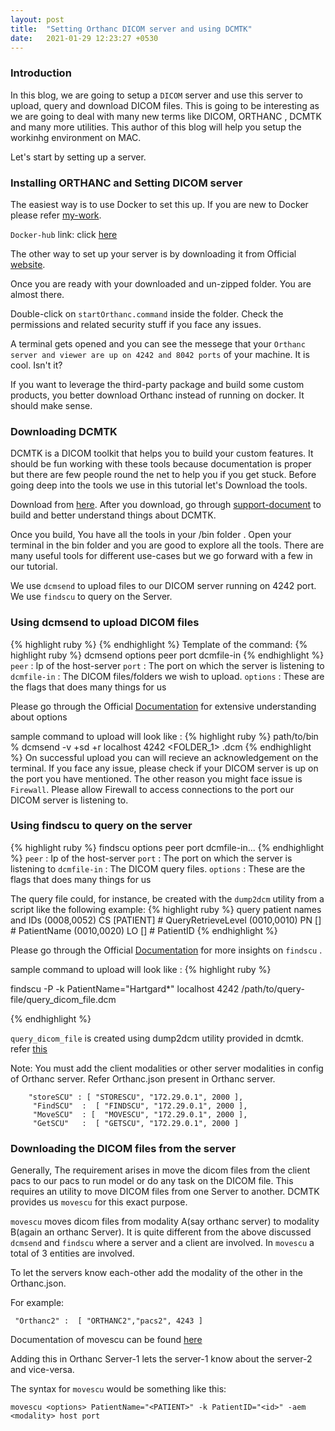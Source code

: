 ```yaml
---
layout: post
title:  "Setting Orthanc DICOM server and using DCMTK"
date:   2021-01-29 12:23:27 +0530
---
```


### Introduction

In this blog, we are going to setup a `DICOM` server and use this server to upload, query and download DICOM files. This is going to be interesting as we are going to deal with many new terms like DICOM, ORTHANC , DCMTK and many more utilities. This author of this blog will help you setup the workinhg environment on MAC.

Let's start by setting up a server.

### Installing ORTHANC and Setting DICOM server

The easiest way is to use Docker to set this up. If you are new to Docker please refer [my-work](/).

`Docker-hub` link: click [here](https://hub.docker.com/r/jodogne/orthanc)

The other way to set up your server is by downloading it from Official [website](https://www.orthanc-server.com/download.php). 

Once you are ready with your downloaded and un-zipped folder. You are almost there. 

Double-click on `startOrthanc.command` inside the folder. Check the permissions and related security stuff if you face any issues. 

A terminal gets opened and you can see the messege that your `Orthanc server and viewer are up on 4242 and 8042 ports` of your machine. It is cool. Isn't it?

If you want to leverage the third-party package and build some custom products, you better download Orthanc instead of running on docker. It should make sense.

### Downloading DCMTK

DCMTK is a DICOM toolkit that helps you to build your custom features. It should be fun working with these tools because documentation is proper but there are few people round the net to help you if you get stuck. Before going deep into the tools we use in this tutorial let's Download the tools.

Download from [here](https://dicom.offis.de/dcmtk.php.en). After you download, go through [support-document](https://support.dcmtk.org/docs/file_install.html) to build and better understand things about DCMTK. 

Once you build, You have all the tools in your /bin folder . Open your terminal in the bin folder and you are good to explore all the tools. There are many useful tools for different use-cases but we go forward with a few in our tutorial.

We use `dcmsend` to upload files to our DICOM server running on 4242 port. We use `findscu` to query on the Server.


### Using dcmsend to upload DICOM files

{% highlight ruby %}
{% endhighlight %}
Template of the command:
{% highlight ruby %}
dcmsend options peer port dcmfile-in
{% endhighlight %}
`peer` : Ip of the host-server
`port` : The port on which the server is listening to
`dcmfile-in` : The DICOM files/folders we wish to upload. 
`options` : These are the flags that does many things for us

Please go through the Official [Documentation](https://support.dcmtk.org/docs/dcmsend.html) for extensive understanding about options

sample command to upload will look like :
{% highlight ruby %}
path/to/bin % dcmsend -v +sd +r localhost 4242 <FOLDER_1> <image-name>.dcm
{% endhighlight %}
On successful upload you can will recieve an acknowledgement on the terminal. If you face any issue, please check if your DICOM server is up on the port you have mentioned. The other reason you might face issue is `Firewall`. Please allow Firewall to access connections to the port our DICOM server is listening to.


### Using findscu to query on the server

{% highlight ruby %}
findscu options peer port dcmfile-in...
{% endhighlight %}
`peer` : Ip of the host-server
`port` : The port on which the server is listening to
`dcmfile-in` : The DICOM query files.
`options` : These are the flags that does many things for us

The query file could, for instance, be created with the `dump2dcm` utility from a script like the following example:
{% highlight ruby %}
query patient names and IDs
(0008,0052) CS [PATIENT]     # QueryRetrieveLevel
(0010,0010) PN []            # PatientName
(0010,0020) LO []            # PatientID
{% endhighlight %}

Please go through the Official [Documentation](https://support.dcmtk.org/docs/findscu.html) for more insights on `findscu` .

sample command to upload will look like :
{% highlight ruby %}

findscu -P -k PatientName="Hartgard*"  localhost 4242 /path/to/query-file/query_dicom_file.dcm

{% endhighlight %}

`query_dicom_file` is created using dump2dcm utility provided in dcmtk. refer [this](https://support.dcmtk.org/docs/dump2dcm.html)

Note: You must add the client modalities or other server modalities in config of Orthanc server. Refer Orthanc.json present in Orthanc server.

```
    "storeSCU" : [ "STORESCU", "172.29.0.1", 2000 ],
     "FindSCU"  :  [ "FINDSCU", "172.29.0.1", 2000 ],
     "MoveSCU"  : [  "MOVESCU", "172.29.0.1", 2000 ],
     "GetSCU"   :  [ "GETSCU", "172.29.0.1", 2000 ]
```

### Downloading the DICOM files from the server
Generally, The requirement arises in move the dicom files from the client pacs to our pacs to run model or do any task on the DICOM file. This requires an utility to move DICOM files from one Server to another. DCMTK provides us `movescu` for this exact purpose.

`movescu` moves dicom files from modality A(say orthanc server) to modality B(again an orthanc Server). It is quite different from the above discussed `dcmsend` and `findscu` where a server and a client are involved. In `movescu` a total of 3 entities are involved.

To let the servers know each-other add the modality of the other in the Orthanc.json.

For example:
```
 "Orthanc2" :  [ "ORTHANC2","pacs2", 4243 ]
```
Documentation of movescu can be found [here](https://support.dcmtk.org/docs/movescu.html)

Adding this in Orthanc Server-1 lets the server-1 know about the server-2 and vice-versa.

The syntax for `movescu` would be something like this:
```
movescu <options> PatientName="<PATIENT>" -k PatientID="<id>" -aem <modality> host port
```




